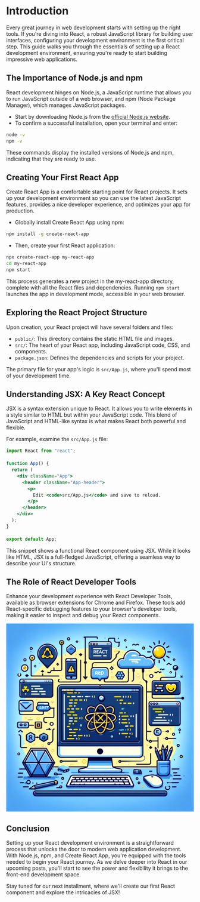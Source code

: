 # Introduction

Every great journey in web development starts with setting up the right tools. If you're diving into React, a robust JavaScript library for building user interfaces, configuring your development environment is the first critical step. This guide walks you through the essentials of setting up a React development environment, ensuring you're ready to start building impressive web applications.

## The Importance of Node.js and npm

React development hinges on Node.js, a JavaScript runtime that allows you to run JavaScript outside of a web browser, and npm (Node Package Manager), which manages JavaScript packages.

- Start by downloading Node.js from the [official Node.js website](https://nodejs.org/).
- To confirm a successful installation, open your terminal and enter:

```bash
node -v
npm -v
```

These commands display the installed versions of Node.js and npm, indicating that they are ready to use.

## Creating Your First React App

Create React App is a comfortable starting point for React projects. It sets up your development environment so you can use the latest JavaScript features, provides a nice developer experience, and optimizes your app for production.

- Globally install Create React App using npm:

```bash
npm install -g create-react-app
```

- Then, create your first React application:

```bash
npx create-react-app my-react-app
cd my-react-app
npm start
```

This process generates a new project in the my-react-app directory, complete with all the React files and dependencies. Running `npm start` launches the app in development mode, accessible in your web browser.

## Exploring the React Project Structure

Upon creation, your React project will have several folders and files:

- `public/`: This directory contains the static HTML file and images.
- `src/`: The heart of your React app, including JavaScript code, CSS, and components.
- `package.json`: Defines the dependencies and scripts for your project.

The primary file for your app's logic is `src/App.js`, where you'll spend most of your development time.

## Understanding JSX: A Key React Concept

JSX is a syntax extension unique to React. It allows you to write elements in a style similar to HTML but within your JavaScript code. This blend of JavaScript and HTML-like syntax is what makes React both powerful and flexible.

For example, examine the `src/App.js` file:

```jsx
import React from "react";

function App() {
  return (
    <div className="App">
      <header className="App-header">
        <p>
          Edit <code>src/App.js</code> and save to reload.
        </p>
      </header>
    </div>
  );
}

export default App;
```

This snippet shows a functional React component using JSX. While it looks like HTML, JSX is a full-fledged JavaScript, offering a seamless way to describe your UI's structure.

## The Role of React Developer Tools

Enhance your development experience with React Developer Tools, available as browser extensions for Chrome and Firefox. These tools add React-specific debugging features to your browser's developer tools, making it easier to inspect and debug your React components.

![React Blog Image 2](../images/react_blog_2.png)

## Conclusion

Setting up your React development environment is a straightforward process that unlocks the door to modern web application development. With Node.js, npm, and Create React App, you're equipped with the tools needed to begin your React journey. As we delve deeper into React in our upcoming posts, you'll start to see the power and flexibility it brings to the front-end development space.

Stay tuned for our next installment, where we'll create our first React component and explore the intricacies of JSX!
